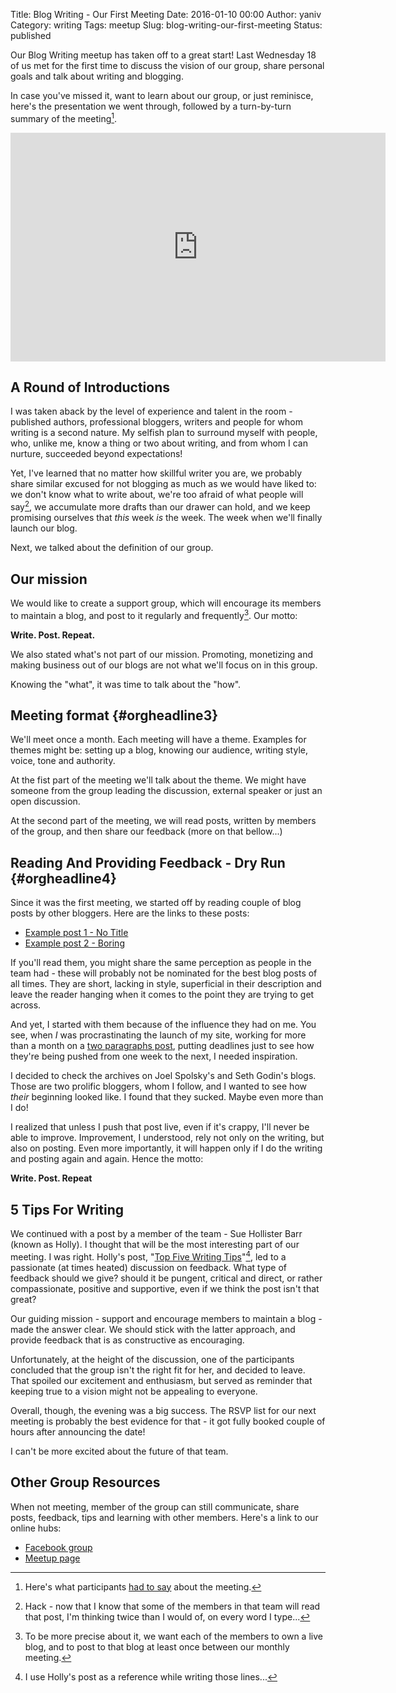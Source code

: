 Title: Blog Writing - Our First Meeting
Date: 2016-01-10 00:00
Author: yaniv
Category: writing
Tags: meetup
Slug: blog-writing-our-first-meeting
Status: published

Our Blog Writing meetup has taken off to a great start! Last Wednesday
18 of us met for the first time to discuss the vision of our group,
share personal goals and talk about writing and blogging.

In case you've missed it, want to learn about our group, or just
reminisce, here's the presentation we went through, followed by a
turn-by-turn summary of the meeting[^1].

<iframe src="https://docs.google.com/presentation/d/19fXAyS8pZob0vJL6byLrFEUoZSizO3LncBuWJp1-oTQ/embed?start=false&amp;loop=false&amp;delayms=3000" frameborder="0" width="600" height="366" allowfullscreen="true" mozallowfullscreen="true" webkitallowfullscreen="true"></iframe>

<!--more-->

## A Round of Introductions

I was taken aback by the level of experience and talent in the room -
published authors, professional bloggers, writers and people for whom
writing is a second nature. My selfish plan to surround myself with
people, who, unlike me, know a thing or two about writing, and from whom
I can nurture, succeeded beyond expectations!

Yet, I've learned that no matter how skillful writer you are, we
probably share similar excused for not blogging as much as we would have
liked to: we don't know what to write about, we're too afraid of what
people will say[^2], we accumulate more drafts
than our drawer can hold, and we keep promising ourselves that *this*
week *is* the week. The week when we'll finally launch our blog.

Next, we talked about the definition of our group.

## Our mission

We would like to create a support group, which will encourage its
members to maintain a blog, and post to it regularly and
frequently[^3]. Our motto:

****Write. Post. Repeat.****

We also stated what's not part of our mission. Promoting, monetizing and
making business out of our blogs are not what we'll focus on in this
group.

Knowing the "what", it was time to talk about the "how".

## Meeting format {#orgheadline3}


We'll meet once a month. Each meeting will have a theme. Examples for
themes might be: setting up a blog, knowing our audience, writing style,
voice, tone and authority.

At the fist part of the meeting we'll talk about the theme. We might
have someone from the group leading the discussion, external speaker or
just an open discussion.

At the second part of the meeting, we will read posts, written by
members of the group, and then share our feedback (more on that
bellow...)

## Reading And Providing Feedback - Dry Run {#orgheadline4}


Since it was the first meeting, we started off by reading couple of blog
posts by other bloggers. Here are the links to these posts:

-   [Example post 1 - No
    Title](http://www.joelonsoftware.com/news/fog0000000244.html)
-   [Example post 2 -
    Boring](http://sethgodin.typepad.com/seths_blog/2002/01/index.html)

If you'll read them, you might share the same perception as people in
the team had - these will probably not be nominated for the best blog
posts of all times. They are short, lacking in style, superficial in
their description and leave the reader hanging when it comes to the
point they are trying to get across.

And yet, I started with them because of the influence they had on me.
You see, when *I* was procrastinating the launch of my site, working for
more than a month on a [two paragraphs
post](http://prodissues.com/2015/05/ekko-for-ios.html), putting
deadlines just to see how they're being pushed from one week to the
next, I needed inspiration.

I decided to check the archives on Joel Spolsky's and Seth Godin's
blogs. Those are two prolific bloggers, whom I follow, and I wanted to
see how *their* beginning looked like. I found that they sucked. Maybe
even more than I do!

I realized that unless I push that post live, even if it's crappy, I'll
never be able to improve. Improvement, I understood, rely not only on
the writing, but also on posting. Even more importantly, it will happen
only if I do the writing and posting again and again. Hence the motto:


**Write. Post. Repeat**

## 5 Tips For Writing

We continued with a post by a member of the team - Sue Hollister Barr
(known as Holly). I thought that will be the most interesting part of
our meeting. I was right. Holly's post, "[Top Five Writing
Tips](http://suehollisterbarr.com/my-personal-top-five-writing-tips/)"[^4], led to a passionate (at times heated) discussion on
feedback. What type of feedback should we give? should it be pungent,
critical and direct, or rather compassionate, positive and supportive,
even if we think the post isn't that great?

Our guiding mission - support and encourage members to maintain a blog -
made the answer clear. We should stick with the latter approach, and
provide feedback that is as constructive as encouraging.

Unfortunately, at the height of the discussion, one of the participants
concluded that the group isn't the right fit for her, and decided to
leave. That spoiled our excitement and enthusiasm, but served as
reminder that keeping true to a vision might not be appealing to
everyone.

Overall, though, the evening was a big success. The RSVP list for our
next meeting is probably the best evidence for that - it got fully
booked couple of hours after announcing the date!

I can't be more excited about the future of that team.


## Other Group Resources

When not meeting, member of the group can still communicate, share
posts, feedback, tips and learning with other members. Here's a link to
our online hubs:

-   [Facebook group](https://www.facebook.com/groups/548895981933905)
-   [Meetup page](http://www.meetup.com/Blog-writing/)

[^1]: Here's what participants [had to
say](http://www.meetup.com/Blog-writing/events/227048354/) about the
meeting.

[^2]: Hack - now that I know that some of the members in that team will read
that post, I'm thinking twice than I would of, on every word I type...

[^3]: To be more precise about it, we want each of the members to own a live
blog, and to post to that blog at least once between our monthly
meeting.

[^4]: I use Holly's post as a reference while writing those lines...
